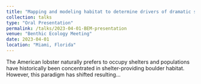 ```yaml
---
title: "Mapping and modeling habitat to determine drivers of dramatic shifts in American lobster demography in the Gulf of Maine"
collection: talks
type: "Oral Presentation"
permalink: /talks/2023-04-01-BEM-presentation
venue: "Benthic Ecology Meeting"
date: 2023-04-01
location: "Miami, Florida"
---
```


The American lobster naturally prefers to occupy shelters and populations have historically been concentrated in shelter-providing boulder habitat. However, this paradigm has shifted resulting...
